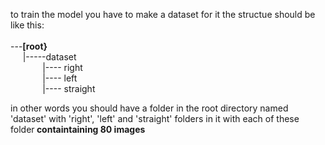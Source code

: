 to train the model you have to make a dataset for it the structue should be like this: <br> <br>
---<b>[root}</b><br>
&nbsp;&nbsp;&nbsp;&nbsp;&nbsp;|-----dataset<br>
&nbsp;&nbsp;&nbsp;&nbsp;&nbsp;&nbsp;&nbsp;&nbsp;&nbsp;&nbsp;&nbsp;&nbsp;&nbsp;|---- right <br>
&nbsp;&nbsp;&nbsp;&nbsp;&nbsp;&nbsp;&nbsp;&nbsp;&nbsp;&nbsp;&nbsp;&nbsp;&nbsp;|---- left <br>
&nbsp;&nbsp;&nbsp;&nbsp;&nbsp;&nbsp;&nbsp;&nbsp;&nbsp;&nbsp;&nbsp;&nbsp;&nbsp;|---- straight <br>

in other words you should have a folder in the root directory named 'dataset' with 'right', 'left' and 'straight' folders in it with each of these folder<b> containtaining 80 images</b>
